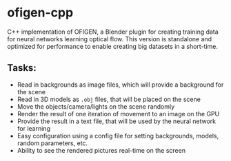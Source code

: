 # ofigen-cpp
C++ implementation of OFIGEN, a Blender plugin for creating training data for neural networks learning optical flow.
This version is standalone and optimized for performance to enable creating big datasets in a short-time.

## Tasks:
* Read in backgrounds as image files, which will provide a background for the scene
* Read in 3D models as `.obj` files, that will be placed on the scene
* Move the objects/camera/lights on the scene randomly
* Render the result of one iteration of movement to an image on the GPU
* Provide the result in a text file, that will be used by the neural network for learning
* Easy configuration using a config file for setting backgrounds, models, random parameters, etc.
* Ability to see the rendered pictures real-time on the screen

